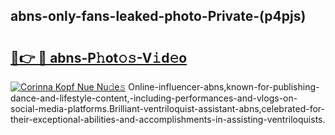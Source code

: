 ## abns-only-fans​-leaked-photo​-Private-(p4pjs)


# <h2><a href="https://mediaupload.pro?title=abns&ref=git">🔗👉 🔴 abns-P𝚑ot𝚘𝚜-V𝚒d𝚎o</a></h2>

[![Corinna Kopf Nue Nu𝚍e𝚜](https://i.imgur.com/0qMVB7G.gif)](https://mediaupload.pro?title=abns&ref=git)
Online-influencer-abns,known-for-publishing-dance-and-lifestyle-content,-including-performances-and-vlogs-on-social-media-platforms.Brilliant-ventriloquist-assistant-abns,celebrated-for-their-exceptional-abilities-and-accomplishments-in-assisting-ventriloquists.  